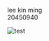 lee kin ming	
20450940

![test](https://user-images.githubusercontent.com/43176190/45525758-eec4f580-b806-11e8-9ee4-257dc1cc4185.png)

